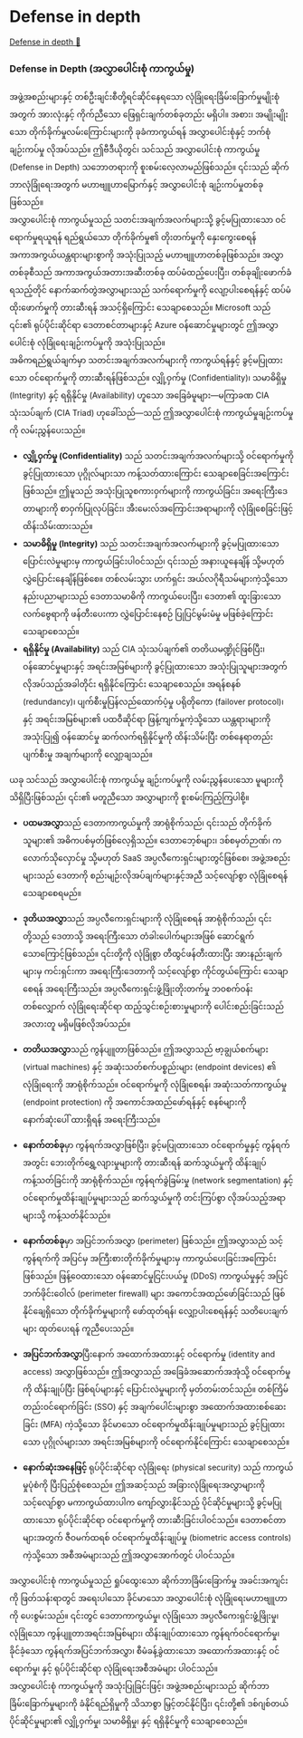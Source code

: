 # Defense in depth

[Defense in depth 🔗](https://www.coursera.org/learn/cybersecurity-threat-vectors-and-mitigation/lecture/rGdsD/defense-in-depth)

### Defense in Depth (အလွှာပေါင်းစုံ ကာကွယ်မှု)

အဖွဲ့အစည်းများနှင့် တစ်ဦးချင်းစီတို့ရင်ဆိုင်နေရသော လုံခြုံရေးခြိမ်းခြောက်မှုမျိုးစုံအတွက် အားလုံးနှင့် ကိုက်ညီသော ဖြေရှင်းချက်တစ်ခုတည်း မရှိပါ။ အစား၊ အမျိုးမျိုးသော တိုက်ခိုက်မှုလမ်းကြောင်းများကို ခုခံကာကွယ်ရန် အလွှာပေါင်းစုံနှင့် ဘက်စုံချဉ်းကပ်မှု လိုအပ်သည်။ ဤဗီဒီယိုတွင်၊ သင်သည် အလွှာပေါင်းစုံ ကာကွယ်မှု (Defense in Depth) သဘောတရားကို စူးစမ်းလေ့လာမည်ဖြစ်သည်။ ၎င်းသည် ဆိုက်ဘာလုံခြုံရေးအတွက် မဟာဗျူဟာမြောက်နှင့် အလွှာပေါင်းစုံ ချဉ်းကပ်မှုတစ်ခုဖြစ်သည်။  
အလွှာပေါင်းစုံ ကာကွယ်မှုသည် သတင်းအချက်အလက်များသို့ ခွင့်မပြုထားသော ဝင်ရောက်မှုရယူရန် ရည်ရွယ်သော တိုက်ခိုက်မှု၏ တိုးတက်မှုကို နှေးကွေးစေရန် အကာအကွယ်ယန္တရားများစွာကို အသုံးပြုသည့် မဟာဗျူဟာတစ်ခုဖြစ်သည်။ အလွှာတစ်ခုစီသည် အကာအကွယ်အတားအဆီးတစ်ခု ထပ်မံထည့်ပေးပြီး၊ တစ်ခုချိုးဖောက်ခံရသည့်တိုင် နောက်ဆက်တွဲအလွှာများသည် သက်ရောက်မှုကို လျော့ပါးစေရန်နှင့် ထပ်မံထိုးဖောက်မှုကို တားဆီးရန် အသင့်ရှိကြောင်း သေချာစေသည်။ Microsoft သည် ၎င်း၏ ရုပ်ပိုင်းဆိုင်ရာ ဒေတာစင်တာများနှင့် Azure ဝန်ဆောင်မှုများတွင် ဤအလွှာပေါင်းစုံ လုံခြုံရေးချဉ်းကပ်မှုကို အသုံးပြုသည်။  
အဓိကရည်ရွယ်ချက်မှာ သတင်းအချက်အလက်များကို ကာကွယ်ရန်နှင့် ခွင့်မပြုထားသော ဝင်ရောက်မှုကို တားဆီးရန်ဖြစ်သည်။ လျှို့ဝှက်မှု (Confidentiality)၊ သမာဓိရှိမှု (Integrity) နှင့် ရရှိနိုင်မှု (Availability) ဟူသော အခြေခံမူများ—မကြာခဏ CIA သုံးသပ်ချက် (CIA Triad) ဟုခေါ်သည်—သည် ဤအလွှာပေါင်းစုံ ကာကွယ်မှုချဉ်းကပ်မှုကို လမ်းညွှန်ပေးသည်။

- **လျှို့ဝှက်မှု (Confidentiality)** သည် သတင်းအချက်အလက်များသို့ ဝင်ရောက်မှုကို ခွင့်ပြုထားသော ပုဂ္ဂိုလ်များသာ ကန့်သတ်ထားကြောင်း သေချာစေခြင်းအကြောင်းဖြစ်သည်။ ဤမူသည် အသုံးပြုသူစကားဝှက်များကို ကာကွယ်ခြင်း၊ အရေးကြီးဒေတာများကို စာဝှက်ပြုလုပ်ခြင်း၊ အီးမေးလ်အကြောင်းအရာများကို လုံခြုံစေခြင်းဖြင့် ထိန်းသိမ်းထားသည်။
- **သမာဓိရှိမှု (Integrity)** သည် သတင်းအချက်အလက်များကို ခွင့်မပြုထားသော ပြောင်းလဲမှုများမှ ကာကွယ်ခြင်းပါဝင်သည်၊ ၎င်းသည် အနားယူနေချိန် သို့မဟုတ် လွှဲပြောင်းနေချိန်ဖြစ်စေ။ တစ်လမ်းသွား ဟက်ရှင်း အယ်လဂိုရီသမ်များကဲ့သို့သော နည်းပညာများသည် ဒေတာသမာဓိကို ကာကွယ်ပေးပြီး၊ ဒေတာ၏ ထူးခြားသော လက်ဗွေရာကို ဖန်တီးပေးကာ လွှဲပြောင်းနေစဉ် ပြုပြင်မွမ်းမံမှု မဖြစ်ခဲ့ကြောင်း သေချာစေသည်။
- **ရရှိနိုင်မှု (Availability)** သည် CIA သုံးသပ်ချက်၏ တတိယမဏ္ဍိုင်ဖြစ်ပြီး၊ ဝန်ဆောင်မှုများနှင့် အရင်းအမြစ်များကို ခွင့်ပြုထားသော အသုံးပြုသူများအတွက် လိုအပ်သည့်အခါတိုင်း ရရှိနိုင်ကြောင်း သေချာစေသည်။ အရန်စနစ် (redundancy)၊ ပျက်စီးမှုပြန်လည်ထောက်ပံ့မှု ပရိုတိုကော (failover protocol)၊ နှင့် အရင်းအမြစ်များ၏ ပထဝီဆိုင်ရာ ဖြန့်ကျက်မှုကဲ့သို့သော ယန္တရားများကို အသုံးပြု၍ ဝန်ဆောင်မှု ဆက်လက်ရရှိနိုင်မှုကို ထိန်းသိမ်းပြီး တစ်နေရာတည်း ပျက်စီးမှု အချက်များကို လျှော့ချသည်။

ယခု သင်သည် အလွှာပေါင်းစုံ ကာကွယ်မှု ချဉ်းကပ်မှုကို လမ်းညွှန်ပေးသော မူများကို သိရှိပြီးဖြစ်သည်၊ ၎င်း၏ မတူညီသော အလွှာများကို စူးစမ်းကြည့်ကြပါစို့။

- **ပထမအလွှာ**သည် ဒေတာကာကွယ်မှုကို အာရုံစိုက်သည်၊ ၎င်းသည် တိုက်ခိုက်သူများ၏ အဓိကပစ်မှတ်ဖြစ်လေ့ရှိသည်။ ဒေတာဘေ့စ်များ၊ ဒစ်စမှတ်ဉာဏ်၊ ကလောက်သိုလှောင်မှု သို့မဟုတ် SaaS အပ္ပလီကေးရှင်းများတွင်ဖြစ်စေ၊ အဖွဲ့အစည်းများသည် ဒေတာကို စည်းမျဉ်းလိုအပ်ချက်များနှင့်အညီ သင့်လျော်စွာ လုံခြုံစေရန် သေချာစေရမည်။

- **ဒုတိယအလွှာ**သည် အပ္ပလီကေးရှင်းများကို လုံခြုံစေရန် အာရုံစိုက်သည်၊ ၎င်းတို့သည် ဒေတာသို့ အရေးကြီးသော တံခါးပေါက်များအဖြစ် ဆောင်ရွက်သောကြောင့်ဖြစ်သည်။ ၎င်းတို့ကို လုံခြုံစွာ တီထွင်ဖန်တီးထားပြီး အားနည်းချက်များမှ ကင်းရှင်းကာ အရေးကြီးဒေတာကို သင့်လျော်စွာ ကိုင်တွယ်ကြောင်း သေချာစေရန် အရေးကြီးသည်။ အပ္ပလီကေးရှင်းဖွံ့ဖြိုးတိုးတက်မှု ဘဝစက်ဝန်းတစ်လျှောက် လုံခြုံရေးဆိုင်ရာ ထည့်သွင်းစဉ်းစားမှုများကို ပေါင်းစည်းခြင်းသည် အလားတူ မရှိမဖြစ်လိုအပ်သည်။

- **တတိယအလွှာ**သည် ကွန်ပျူတာဖြစ်သည်။ ဤအလွှာသည် ဗာ့ချွယ်စက်များ (virtual machines) နှင့် အဆုံးသတ်စက်ပစ္စည်းများ (endpoint devices) ၏ လုံခြုံရေးကို အာရုံစိုက်သည်။ ဝင်ရောက်မှုကို လုံခြုံစေရန်၊ အဆုံးသတ်ကာကွယ်မှု (endpoint protection) ကို အကောင်အထည်ဖော်ရန်နှင့် စနစ်များကို နောက်ဆုံးပေါ် ထားရှိရန် အရေးကြီးသည်။

- **နောက်တစ်ခု**မှာ ကွန်ရက်အလွှာဖြစ်ပြီး၊ ခွင့်မပြုထားသော ဝင်ရောက်မှုနှင့် ကွန်ရက်အတွင်း ဘေးတိုက်ရွှေ့လျားမှုများကို တားဆီးရန် ဆက်သွယ်မှုကို ထိန်းချုပ်ကန့်သတ်ခြင်းကို အာရုံစိုက်သည်။ ကွန်ရက်ခွဲခြမ်းမှု (network segmentation) နှင့် ဝင်ရောက်မှုထိန်းချုပ်မှုများသည် ဆက်သွယ်မှုကို တင်းကြပ်စွာ လိုအပ်သည့်အရာများသို့ ကန့်သတ်နိုင်သည်။

- **နောက်တစ်ခု**မှာ အပြင်ဘက်အလွှာ (perimeter) ဖြစ်သည်။ ဤအလွှာသည် သင့်ကွန်ရက်ကို အပြင်မှ အကြီးစားတိုက်ခိုက်မှုများမှ ကာကွယ်ပေးခြင်းအကြောင်းဖြစ်သည်။ ဖြန့်ဝေထားသော ဝန်ဆောင်မှုငြင်းပယ်မှု (DDoS) ကာကွယ်မှုနှင့် အပြင်ဘက်ဖိုင်းဝေါလ် (perimeter firewall) များ အကောင်အထည်ဖော်ခြင်းသည် ဖြစ်နိုင်ချေရှိသော တိုက်ခိုက်မှုများကို ဖော်ထုတ်ရန်၊ လျှော့ပါးစေရန်နှင့် သတိပေးချက်များ ထုတ်ပေးရန် ကူညီပေးသည်။

- **အပြင်ဘက်အလွှာ**ပြီးနောက် အထောက်အထားနှင့် ဝင်ရောက်မှု (identity and access) အလွှာဖြစ်သည်။ ဤအလွှာသည် အခြေခံအဆောက်အအုံသို့ ဝင်ရောက်မှုကို ထိန်းချုပ်ပြီး ဖြစ်ရပ်များနှင့် ပြောင်းလဲမှုများကို မှတ်တမ်းတင်သည်။ တစ်ကြိမ်တည်းဝင်ရောက်ခြင်း (SSO) နှင့် အချက်ပေါင်းများစွာ အထောက်အထားစစ်ဆေးခြင်း (MFA) ကဲ့သို့သော ခိုင်မာသော ဝင်ရောက်မှုထိန်းချုပ်မှုများသည် ခွင့်ပြုထားသော ပုဂ္ဂိုလ်များသာ အရင်းအမြစ်များကို ဝင်ရောက်နိုင်ကြောင်း သေချာစေသည်။

- **နောက်ဆုံးအနေဖြင့်** ရုပ်ပိုင်းဆိုင်ရာ လုံခြုံရေး (physical security) သည် ကာကွယ်မှုပုံစံကို ပြီးပြည့်စုံစေသည်။ ဤအဆင့်သည် အခြားလုံခြုံရေးအလွှာများကို သင့်လျော်စွာ မကာကွယ်ထားပါက ကျော်လွှားနိုင်သည့် ပိုင်ဆိုင်မှုများသို့ ခွင့်မပြုထားသော ရုပ်ပိုင်းဆိုင်ရာ ဝင်ရောက်မှုကို တားဆီးခြင်းပါဝင်သည်။ ဒေတာစင်တာများအတွက် ဇီဝမက်ထရစ် ဝင်ရောက်မှုထိန်းချုပ်မှု (biometric access controls) ကဲ့သို့သော အစီအမံများသည် ဤအလွှာအောက်တွင် ပါဝင်သည်။

အလွှာပေါင်းစုံ ကာကွယ်မှုသည် ရှုပ်ထွေးသော ဆိုက်ဘာခြိမ်းခြောက်မှု အခင်းအကျင်းကို ဖြတ်သန်းရာတွင် အရေးပါသော ခိုင်မာသော အလွှာပေါင်းစုံ လုံခြုံရေးမဟာဗျူဟာကို ပေးစွမ်းသည်။ ၎င်းတွင် ဒေတာကာကွယ်မှု၊ လုံခြုံသော အပ္ပလီကေးရှင်းဖွံ့ဖြိုးမှု၊ လုံခြုံသော ကွန်ပျူတာအရင်းအမြစ်များ၊ ထိန်းချုပ်ထားသော ကွန်ရက်ဝင်ရောက်မှု၊ ခိုင်ခံ့သော ကွန်ရက်အပြင်ဘက်အလွှာ၊ စီမံခန့်ခွဲထားသော အထောက်အထားနှင့် ဝင်ရောက်မှု၊ နှင့် ရုပ်ပိုင်းဆိုင်ရာ လုံခြုံရေးအစီအမံများ ပါဝင်သည်။  
အလွှာပေါင်းစုံ ကာကွယ်မှုကို အသုံးပြုခြင်းဖြင့်၊ အဖွဲ့အစည်းများသည် ဆိုက်ဘာခြိမ်းခြောက်မှုများကို ခံနိုင်ရည်ရှိမှုကို သိသာစွာ မြှင့်တင်နိုင်ပြီး၊ ၎င်းတို့၏ ဒစ်ဂျစ်တယ်ပိုင်ဆိုင်မှုများ၏ လျှို့ဝှက်မှု၊ သမာဓိရှိမှု၊ နှင့် ရရှိနိုင်မှုကို သေချာစေသည်။
